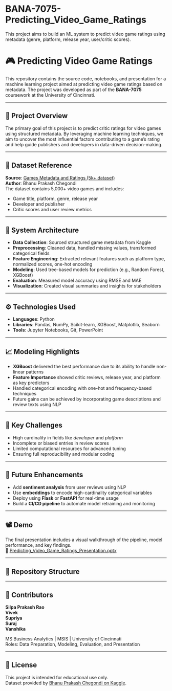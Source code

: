 # BANA-7075-Predicting_Video_Game_Ratings
This project aims to build an ML system to predict video game ratings using metadata (genre, platform, release year, user/critic scores). 

# 🎮 Predicting Video Game Ratings

This repository contains the source code, notebooks, and presentation for a machine learning project aimed at predicting video game ratings based on metadata. The project was developed as part of the **BANA-7075** coursework at the University of Cincinnati.

---

## 📌 Project Overview

The primary goal of this project is to predict critic ratings for video games using structured metadata. By leveraging machine learning techniques, we aim to uncover the most influential factors contributing to a game’s rating and help guide publishers and developers in data-driven decision-making.

---

## 📂 Dataset Reference

**Source**: [Games Metadata and Ratings (5k+ dataset)](https://www.kaggle.com/datasets/bhanuprakashchegondi/games-metadata-and-ratings-5k-dataset)  
**Author**: Bhanu Prakash Chegondi  
The dataset contains 5,000+ video games and includes:
- Game title, platform, genre, release year
- Developer and publisher
- Critic scores and user review metrics

---

## 🧱 System Architecture


- **Data Collection**: Sourced structured game metadata from Kaggle
- **Preprocessing**: Cleaned data, handled missing values, transformed categorical fields
- **Feature Engineering**: Extracted relevant features such as platform type, normalized scores, one-hot encoding
- **Modeling**: Used tree-based models for prediction (e.g., Random Forest, XGBoost)
- **Evaluation**: Measured model accuracy using RMSE and MAE
- **Visualization**: Created visual summaries and insights for stakeholders

---

## ⚙️ Technologies Used

- **Languages**: Python
- **Libraries**: Pandas, NumPy, Scikit-learn, XGBoost, Matplotlib, Seaborn
- **Tools**: Jupyter Notebooks, Git, PowerPoint

---

## 📈 Modeling Highlights

- **XGBoost** delivered the best performance due to its ability to handle non-linear patterns
- **Feature Importance** showed critic reviews, release year, and platform as key predictors
- Handled categorical encoding with one-hot and frequency-based techniques
- Future gains can be achieved by incorporating game descriptions and review texts using NLP

---

## 🧪 Key Challenges

- High cardinality in fields like *developer* and *platform*
- Incomplete or biased entries in review scores
- Limited computational resources for advanced tuning
- Ensuring full reproducibility and modular coding

---

## 🚀 Future Enhancements

- Add **sentiment analysis** from user reviews using NLP
- Use **embeddings** to encode high-cardinality categorical variables
- Deploy using **Flask** or **FastAPI** for real-time usage
- Build a **CI/CD pipeline** to automate model retraining and monitoring

---

## 📽️ Demo

The final presentation includes a visual walkthrough of the pipeline, model performance, and key findings.  
📂 [Predicting_Video_Game_Ratings_Presentation.pptx](./Predicting_Video_Game_Ratings_Presentation.pptx)


---

## 📁 Repository Structure

---

## 👥 Contributors

**Silpa Prakash Rao**   
**Vivek**   
**Supriya**   
**Suraj**   
**Vanshika**   

MS Business Analytics | MSIS | University of Cincinnati  
Roles: Data Preparation, Modeling, Evaluation, and Presentation

---

## 📄 License

This project is intended for educational use only.  
Dataset provided by [Bhanu Prakash Chegondi on Kaggle](https://www.kaggle.com/datasets/bhanuprakashchegondi/games-metadata-and-ratings-5k-dataset).

